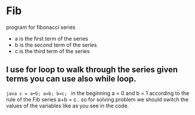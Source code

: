 # Fib
program for fibonacci series
* a is the first term of the series
* b is the second term of the series
* c is the third term of the series

## I use for loop to walk through  the series given terms you can use also while loop.

`java
c = a+b;
a=b;
b=c;
`
in the beginning a = 0 and b = 1 according to the rule of the Fib series a+b = c..
so for solving problem we should switch the values of the variables like as you see in the code.

